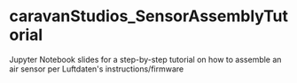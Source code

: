 # caravanStudios_SensorAssemblyTutorial
Jupyter Notebook slides for a step-by-step tutorial on how to assemble an air sensor per Luftdaten's instructions/firmware
